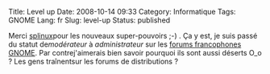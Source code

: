Title: Level up
Date: 2008-10-14 09:33
Category: Informatique
Tags: GNOME
Lang: fr
Slug: level-up
Status: published

Merci [splinux](http://live.gnome.org/DamienDurand)pour les nouveaux super-pouvoirs ;-) . Ça y est, je suis passé du statut de*modérateur* à *administrateur* sur les [forums francophones GNOME](http://fr.gnomesupport.org/forums/). Par contrej'aimerais bien savoir pourquoi ils sont aussi déserts O\_o ? Les gens traînentsur les forums de distributions ?
